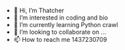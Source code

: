 - 👋 Hi, I’m Thatcher
- 👀 I’m interested in coding and bio
- 🌱 I’m currently learning Python crawl
- 💞️ I’m looking to collaborate on ...
- 📫 How to reach me 1437230709

<!---
msq990321/msq990321 is a ✨ special ✨ repository because its `README.md` (this file) appears on your GitHub profile.
You can click the Preview link to take a look at your changes.
--->
